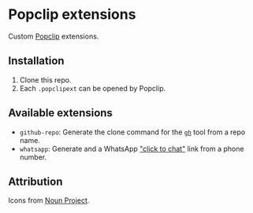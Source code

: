 # Popclip extensions

Custom [Popclip](https://pilotmoon.com/popclip/) extensions.

## Installation

1. Clone this repo.
2. Each `.popclipext` can be opened by Popclip.

## Available extensions

* `github-repo`: Generate the clone command for the
  [`gh`](https://github.com/cli/cli) tool from a repo name.
* `whatsapp`: Generate and a WhatsApp ["click to
  chat"](https://faq.whatsapp.com/general/chats/how-to-use-click-to-chat/) link
  from a phone number.

## Attribution

Icons from [Noun Project](https://thenounproject.com/).
